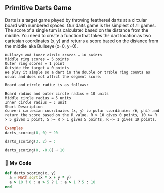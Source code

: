 ## Primitive Darts Game

Darts is a target game played by throwing feathered darts at a circular board with numbered spaces. Our darts game is the simplest of all games. The score of a single turn is calculated based on the distance from the middle. You need to create a function that takes the dart location as two cartesian coordinates (x, y) and returns a score based on the distance from the middle, aka Bullseye (x=0, y=0).
```
Bullseye and inner circle scores = 10 points
Middle ring scores = 5 points
Outer ring scores = 1 point
Outside the target = 0 points
We play it simple so a dart in the double or treble ring counts as usual and does not affect the segment score.

Board and circle radius is as follows:

Board radius and outer circle radius = 10 units
Middle circle radius = 5 units
Inner circle radius = 1 unit
Short Description
Convert cartesian coordinates (x, y) to polar coordinates (R, phi) and return the score based on the R value. R > 10 gives 0 points, 10 >= R > 5 gives 1 point, 5 >= R > 1 gives 5 points, R <= 1 gives 10 points.
```
```ruby
Examples
darts_scoring(0, 0) ➞ 10

darts_scoring(3, 2) ➞ 5

darts_scoring(0, -0.8) ➞ 10
```
### 💎 My Code
```ruby
def darts_scoring(x, y)
  a = Math.sqrt(x * x + y * y)
  a > 10 ? 0 : a > 5 ? 1 : a > 1 ? 5 : 10	
end
```
